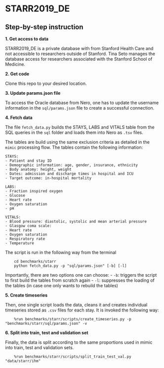 # STARR2019_DE

## Step-by-step instruction

**1. Get access to data**

STARR2019_DE is a private database with from Stanford Health Care and not accessible
to researchers outside of Stanford. Tina Seto manages the database access for
researchers associated with the Stanford School of Medicine.

   
**2. Get code**
    
Clone this repo to your desired location.

    
**3. Update params.json file**

To access the Oracle database from Nero, one has to update the username information
in the `sql/params.json` file to create a successful connection.

**4. Fetch data**

The file `fetch_data.py` builds the STAYS, LABS and VITALS table from the SQL queries
in the `sql` folder and loads them into Nero as `.tsv` files.

The tables are build using the same exclusion criteria as detailed in the `mimic`
processing flow. The tables contain the following information:

    STAYS:
    - Patient and stay ID
    - Demographic information: age, gender, insurance, ethnicity
    - Body anatomy: height, weight
    - Dates: admission and discharge times in hospital and ICU
    - Target outcome: in-hospital mortality
    
    LABS:
    - Fraction inspired oxygen
    - Glucose
    - Heart rate
    - Oxygen saturation
    - pH
    
    VITALS:
    - Blood pressure: diastolic, systolic and mean arterial pressure
    - Glasgow coma scale:
    - Heart rate
    - Oxygen saturation
    - Respiratory rate
    - Temperature
    
The script is run in the following way from the terminal

        cd benchmarks/starr
        python fetch_data.py -p "sql/params.json" [-b] [-l]

Importantly, there are two options one can choose:
    - `-b`: triggers the script to first build the tables from scratch again
    - `-l`: suppresses the loading of the tables (in case one only wants to rebuild the tables)

**5. Create timeseries**

Then, one single script loads the data, cleans it and creates individual timeseries
stored as `.csv` files for each stay. It is invoked the following way: 

        %run benchmarks/starr/scripts/create_timeseries.py -p "benchmarks/starr/sql/params.json" -v

**6. Split into train, test and validation set**

Finally, the data is split according to the same proportions used in mimic into train, test
and validation sets. 

        %run benchmarks/starr/scripts/split_train_test_val.py "data/starr/ihm"
        
        